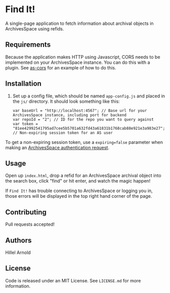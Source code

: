 # Find It!

A single-page application to fetch information about archival objects in ArchivesSpace using refids.

## Requirements

Because the application makes HTTP using Javascript, CORS needs to be implemented on your ArchivesSpace instance. You can do this with a plugin. See [as-cors](https://github.com/RockefellerArchiveCenter/ArchivesSpace-Customizations/tree/master/plugins/cors) for an example of how to do this.

## Installation

1.  Set up a config file, which should be named `app-config.js` and placed in the `js/` directory. It should look something like this:

        var baseUrl = "http://localhost:4567"; // Base url for your ArchivesSpace instance, including port for backend
        var repoId = "2"; // ID for the repo you want to query against
        var token = "81ee42992541795ad7cee5b5701a632fd43a61831b1768cab88e921e3a983e27"; // Non-expiring session token for an AS user

To get a non-expiring session token, use a `expiring=false` parameter when making an [ArchivesSpace authentication request](http://archivesspace.github.io/archivesspace/api/#authentication).

## Usage

Open up `index.html`, drop a refid for an ArchivesSpace archival object into the search box, click "find" or hit enter, and watch the magic happen!

If `Find It!` has trouble connecting to ArchivesSpace or logging you in, those errors will be displayed in the top right hand corner of the page.

## Contributing

Pull requests accepted!

## Authors

Hillel Arnold

## License

Code is released under an MIT License. See `LICENSE.md` for more information.
